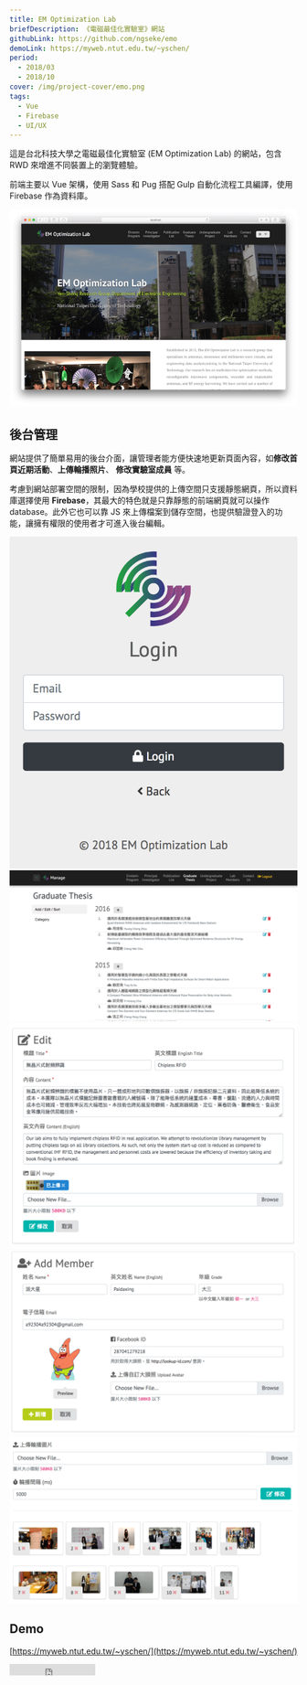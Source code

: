 ```yaml
---
title: EM Optimization Lab
briefDescription: 《電磁最佳化實驗室》網站
githubLink: https://github.com/ngseke/emo
demoLink: https://myweb.ntut.edu.tw/~yschen/
period:
  - 2018/03
  - 2018/10
cover: /img/project-cover/emo.png
tags:
  - Vue
  - Firebase
  - UI/UX
---
```



這是台北科技大學之電磁最佳化實驗室 (EM Optimization Lab) 的網站，包含 RWD 來增進不同裝置上的瀏覽體驗。

前端主要以 Vue 架構，使用 Sass 和 Pug 搭配 Gulp 自動化流程工具編譯，使用 Firebase 作為資料庫。

![首頁](../../assets/img/project/emo/cover.png)

## 後台管理

網站提供了簡單易用的後台介面，讓管理者能方便快速地更新頁面內容，如**修改首頁近期活動**、**上傳輪播照片**、 **修改實驗室成員** 等。

考慮到網站部署空間的限制，因為學校提供的上傳空間只支援靜態網頁，所以資料庫選擇使用 **Firebase**，其最大的特色就是只靠靜態的前端網頁就可以操作 database。此外它也可以靠 JS 來上傳檔案到儲存空間，也提供驗證登入的功能，讓擁有權限的使用者才可進入後台編輯。

![登入後台](../../assets/img/project/emo/login.png)
![後台介面](../../assets/img/project/emo/manage-thesis.png)
![編輯研究項目](../../assets/img/project/emo/manage-research.png)
![編輯實驗室成員](../../assets/img/project/emo/manage-member.png)
![上傳輪播照片(可拖曳排序)](../../assets/img/project/emo/manage-carousel.png)

## Demo

[https://myweb.ntut.edu.tw/~yschen/](https://myweb.ntut.edu.tw/~yschen/)

<iframe src="https://ghbtns.com/github-btn.html?user=ngseke&repo=emo&type=star&count=false" frameborder="0" scrolling="0" width="150" height="20"></iframe>
